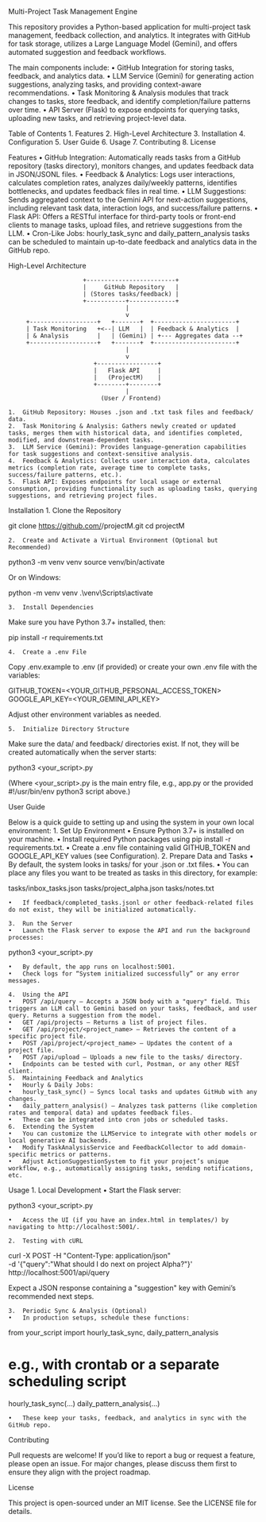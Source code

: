 Multi-Project Task Management Engine

This repository provides a Python-based application for multi-project task management, feedback collection, and analytics. It integrates with GitHub for task storage, utilizes a Large Language Model (Gemini), and offers automated suggestion and feedback workflows.

The main components include:
	•	GitHub Integration for storing tasks, feedback, and analytics data.
	•	LLM Service (Gemini) for generating action suggestions, analyzing tasks, and providing context-aware recommendations.
	•	Task Monitoring & Analysis modules that track changes to tasks, store feedback, and identify completion/failure patterns over time.
	•	API Server (Flask) to expose endpoints for querying tasks, uploading new tasks, and retrieving project-level data.

Table of Contents
	1.	Features
	2.	High-Level Architecture
	3.	Installation
	4.	Configuration
	5.	User Guide
	6.	Usage
	7.	Contributing
	8.	License

Features
	•	GitHub Integration: Automatically reads tasks from a GitHub repository (tasks directory), monitors changes, and updates feedback data in JSON/JSONL files.
	•	Feedback & Analytics: Logs user interactions, calculates completion rates, analyzes daily/weekly patterns, identifies bottlenecks, and updates feedback files in real time.
	•	LLM Suggestions: Sends aggregated context to the Gemini API for next-action suggestions, including relevant task data, interaction logs, and success/failure patterns.
	•	Flask API: Offers a RESTful interface for third-party tools or front-end clients to manage tasks, upload files, and retrieve suggestions from the LLM.
	•	Cron-Like Jobs: hourly_task_sync and daily_pattern_analysis tasks can be scheduled to maintain up-to-date feedback and analytics data in the GitHub repo.

High-Level Architecture

                         +-------------------------+
                         |     GitHub Repository   |
                         | (Stores tasks/feedback) |
                         +-----------+-------------+
                                     |
                                     v
         +-------------------+   +-------+  +-----------------------+
         | Task Monitoring   +<--| LLM   |  | Feedback & Analytics  |
         | & Analysis        |   | (Gemini) | +--- Aggregates data --+
         +-------------------+   +-------+  +-----------------------+
                                     |
                                     v
                            +-----------------+
                            |   Flask API     |
                            |   (ProjectM)    |
                            +--------+--------+
                                     |
                              (User / Frontend)

	1.	GitHub Repository: Houses .json and .txt task files and feedback/ data.
	2.	Task Monitoring & Analysis: Gathers newly created or updated tasks, merges them with historical data, and identifies completed, modified, and downstream-dependent tasks.
	3.	LLM Service (Gemini): Provides language-generation capabilities for task suggestions and context-sensitive analysis.
	4.	Feedback & Analytics: Collects user interaction data, calculates metrics (completion rate, average time to complete tasks, success/failure patterns, etc.).
	5.	Flask API: Exposes endpoints for local usage or external consumption, providing functionality such as uploading tasks, querying suggestions, and retrieving project files.

Installation
	1.	Clone the Repository

git clone https://github.com/<username>/projectM.git
cd projectM


	2.	Create and Activate a Virtual Environment (Optional but Recommended)

python3 -m venv venv
source venv/bin/activate

Or on Windows:

python -m venv venv
.\venv\Scripts\activate


	3.	Install Dependencies
Make sure you have Python 3.7+ installed, then:

pip install -r requirements.txt


	4.	Create a .env File
Copy .env.example to .env (if provided) or create your own .env file with the variables:

GITHUB_TOKEN=<YOUR_GITHUB_PERSONAL_ACCESS_TOKEN>
GOOGLE_API_KEY=<YOUR_GEMINI_API_KEY>

Adjust other environment variables as needed.

	5.	Initialize Directory Structure
Make sure the data/ and feedback/ directories exist. If not, they will be created automatically when the server starts:

python3 <your_script>.py

(Where <your_script>.py is the main entry file, e.g., app.py or the provided #!/usr/bin/env python3 script above.)

User Guide

Below is a quick guide to setting up and using the system in your own local environment:
	1.	Set Up Environment
	•	Ensure Python 3.7+ is installed on your machine.
	•	Install required Python packages using pip install -r requirements.txt.
	•	Create a .env file containing valid GITHUB_TOKEN and GOOGLE_API_KEY values (see Configuration).
	2.	Prepare Data and Tasks
	•	By default, the system looks in tasks/ for your .json or .txt files.
	•	You can place any files you want to be treated as tasks in this directory, for example:

tasks/inbox_tasks.json
tasks/project_alpha.json
tasks/notes.txt


	•	If feedback/completed_tasks.jsonl or other feedback-related files do not exist, they will be initialized automatically.

	3.	Run the Server
	•	Launch the Flask server to expose the API and run the background processes:

python3 <your_script>.py


	•	By default, the app runs on localhost:5001.
	•	Check logs for “System initialized successfully” or any error messages.

	4.	Using the API
	•	POST /api/query – Accepts a JSON body with a "query" field. This triggers an LLM call to Gemini based on your tasks, feedback, and user query. Returns a suggestion from the model.
	•	GET /api/projects – Returns a list of project files.
	•	GET /api/project/<project_name> – Retrieves the content of a specific project file.
	•	POST /api/project/<project_name> – Updates the content of a project file.
	•	POST /api/upload – Uploads a new file to the tasks/ directory.
	•	Endpoints can be tested with curl, Postman, or any other REST client.
	5.	Maintaining Feedback and Analytics
	•	Hourly & Daily Jobs:
	•	hourly_task_sync() – Syncs local tasks and updates GitHub with any changes.
	•	daily_pattern_analysis() – Analyzes task patterns (like completion rates and temporal data) and updates feedback files.
	•	These can be integrated into cron jobs or scheduled tasks.
	6.	Extending the System
	•	You can customize the LLMService to integrate with other models or local generative AI backends.
	•	Modify TaskAnalysisService and FeedbackCollector to add domain-specific metrics or patterns.
	•	Adjust ActionSuggestionSystem to fit your project’s unique workflow, e.g., automatically assigning tasks, sending notifications, etc.

Usage
	1.	Local Development
	•	Start the Flask server:

python3 <your_script>.py


	•	Access the UI (if you have an index.html in templates/) by navigating to http://localhost:5001/.

	2.	Testing with cURL

curl -X POST -H "Content-Type: application/json" \
     -d '{"query":"What should I do next on project Alpha?"}' \
     http://localhost:5001/api/query

Expect a JSON response containing a "suggestion" key with Gemini’s recommended next steps.

	3.	Periodic Sync & Analysis (Optional)
	•	In production setups, schedule these functions:

from your_script import hourly_task_sync, daily_pattern_analysis
# e.g., with crontab or a separate scheduling script
hourly_task_sync(...)
daily_pattern_analysis(...)


	•	These keep your tasks, feedback, and analytics in sync with the GitHub repo.

Contributing

Pull requests are welcome! If you’d like to report a bug or request a feature, please open an issue. For major changes, please discuss them first to ensure they align with the project roadmap.

License

This project is open-sourced under an MIT license. See the LICENSE file for details.